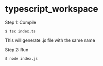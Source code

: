 # typescript_workspace

Step 1: Compile

    $ tsc index.ts

This will generate .js file with the same name

Step 2: Run

    $ node index.js